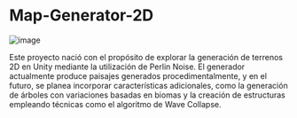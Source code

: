 # Map-Generator-2D

![image](https://github.com/FelipePipe2002/Map-Generator-2D/assets/64708520/9050ad65-16d0-45ec-8d5b-974734395a73)

Este proyecto nació con el propósito de explorar la generación de terrenos 2D en Unity mediante la utilización de Perlin Noise. El generador actualmente produce paisajes generados procedimentalmente, 
y en el futuro, se planea incorporar características adicionales, como la generación de árboles con variaciones basadas en biomas y la creación de estructuras empleando técnicas como el algoritmo de Wave Collapse. 
